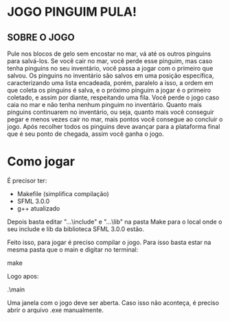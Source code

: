 # JOGO PINGUIM PULA!

## SOBRE O JOGO

Pule nos blocos de gelo sem encostar no mar, vá até os outros pinguins para salvá-los. Se você cair no mar, você perde esse pinguim, mas caso tenha pinguins no seu inventário, você passa a jogar com o primeiro que salvou. Os pinguins no inventário são salvos em uma posição específica, caracterizando uma lista encadeada, porém, paralelo a isso, a ordem em que coleta os pinguins é salva, e o próximo pinguim a jogar é o primeiro coletado, e assim por diante, respeitando uma fila. Você perde o jogo caso caia no mar e não tenha nenhum pinguim no inventário. Quanto mais pinguins continuarem no inventário, ou seja, quanto mais você conseguir pegar e menos vezes cair no mar, mais pontos você consegue ao concluir o jogo. Após recolher todos os pinguins deve avançar para a plataforma final que é seu ponto de chegada, assim você ganha o jogo.

# Como jogar

 É precisor ter:
 - Makefile (simplifica compilação)
 - SFML 3.0.0
 - g++ atualizado

Depois basta editar "...\include" e "...\lib" na pasta Make para o local onde o seu include e lib da biblioteca SFML 3.0.0 estão.

Feito isso, para jogar é preciso compilar o jogo. Para isso basta estar na mesma pasta que o main e digitar no terminal:

make

Logo apos:

.\main

Uma janela com o jogo deve ser aberta. Caso isso não aconteça, é preciso abrir o arquivo .exe manualmente.


